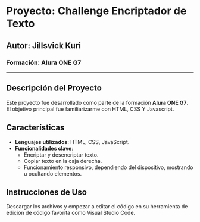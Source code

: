 # Proyecto: Challenge Encriptador de Texto

## Autor: Jillsvick Kuri

### Formación: Alura ONE G7

---

## Descripción del Proyecto

Este proyecto fue desarrollado como parte de la formación **Alura ONE G7**. El objetivo principal fue familiarizarme con HTML, CSS Y Javascript.

## Características
- **Lenguajes utilizados**: HTML, CSS, JavaScript.
- **Funcionalidades clave**:
  - Encriptar y desencriptar texto.
  - Copiar texto en la caja derecha.
  - Funcionamiento responsivo, dependiendo del dispositivo, mostrando u ocultando elementos.
  

## Instrucciones de Uso
Descargar los archivos y empezar a editar el código en su herramienta de edición de código favorita como Visual Studio Code.

